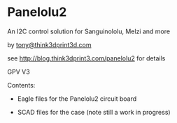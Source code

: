 Panelolu2
=========

An I2C control solution for Sanguinololu, Melzi and more

by tony@think3dprint3d.com

see
http://blog.think3dprint3.com/panelolu2
for details

GPV V3

Contents:

- Eagle files for the Panelolu2 circuit board

- SCAD files for the case (note still a work in progress)

